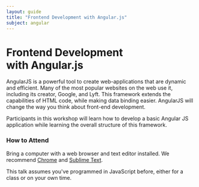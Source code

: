 ```yaml
---
layout: guide
title: "Frontend Development with Angular.js"
subject: angular
---
```


# Frontend Development <br>with Angular.js


AngularJS is a powerful tool to create web-applications that are dynamic and
efficient. Many of the most popular websites on the web use it, including its
creator, Google, and Lyft.  This framework extends the capabilities of HTML
code, while making data binding easier. AngularJS will change the way you
think about front-end development.

Participants in this workshop will learn how to develop a basic Angular JS
application while learning the overall structure of this framework.


### How to Attend

Bring a computer with a web browser and text editor installed. We recommend
[Chrome](https://www.google.com/chrome/browser/) and [Sublime
Text](http://www.sublimetext.com/).

This talk assumes you've programmed in JavaScript before, either for a class or
on your own time.

